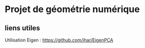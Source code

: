 # Projet de géométrie numérique

## liens utiles

Utilisation Eigen : https://github.com/ihar/EigenPCA
